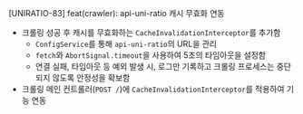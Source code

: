 [UNIRATIO-83] feat(crawler): api-uni-ratio 캐시 무효화 연동

- 크롤링 성공 후 캐시를 무효화하는 `CacheInvalidationInterceptor`를 추가함
  - `ConfigService`를 통해 `api-uni-ratio`의 URL을 관리
  - `fetch`와 `AbortSignal.timeout`을 사용하여 5초의 타임아웃을 설정함
  - 연결 실패, 타임아웃 등 예외 발생 시, 로그만 기록하고 크롤링 프로세스는 중단되지 않도록 안정성을 확보함
- 크롤링 메인 컨트롤러(`POST /`)에 `CacheInvalidationInterceptor`를 적용하여 기능 연동
